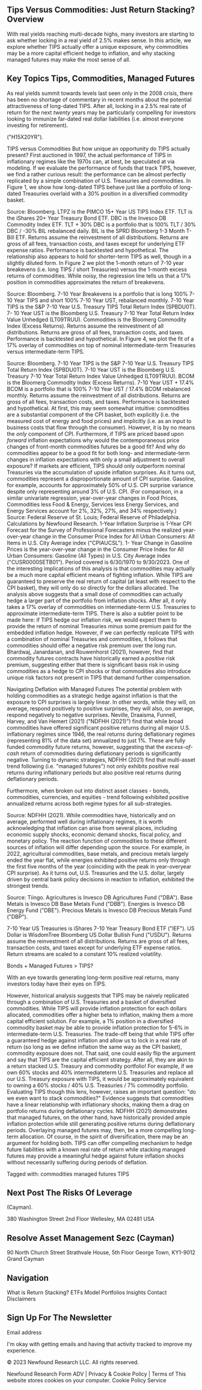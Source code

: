 
## Tips Versus Commodities: Just Return Stacking? Overview

With real yields reaching multi-decade highs, many investors are starting to ask whether locking in a real yield of 2.5%
makes sense. In this article, we explore whether TIPS actually offer a unique exposure, why commodities may be a more capital efficient hedge to inflation, and why stacking managed futures may make the most sense of all.

## Key Topics Tips, Commodities, Managed Futures

As real yields summit towards levels last seen only in the 2008 crisis, there has been no shortage of commentary in recent months about the potential attractiveness of long-dated TIPS. After all, locking in a 2.5% real rate of return for the next *twenty* years may be particularly compelling for investors looking to immunize far-dated real dollar liabilities (i.e. almost everyone investing for retirement).

("H15X20YR").

TIPS versus Commodities But how unique an opportunity do TIPS actually present?  First auctioned in 1997, the actual performance of TIPS in inflationary regimes like the 1970s can, at best, be speculated at via modeling.  If we evaluate the performance of funds that track TIPS, however, we find a rather curious result: the performance can be almost perfectly replicated by a simple combination of U.S. Treasuries and commodities.  In Figure 1, we show how long-dated TIPS behave just like a portfolio of long-dated Treasuries overlaid with a 30% position in a diversified commodity basket.

Source: Bloomberg.  LTPZ is the PIMCO 15+ Year US TIPS Index ETF.  TLT is the iShares 20+ Year Treasury Bond ETF.  DBC is the Invesco DB Commodity Index ETF.  TLT + 30% DBC is a portfolio that is 100% TLT / 30% DBC / -30% BIL rebalanced daily.  BIL is the SPRD Bloomberg 1-3 Month T-Bill ETF.  Returns assume the reinvestment of all distributions.  Returns are gross of all fees, transaction costs, and taxes except for underlying ETF expense ratios. Performance is backtested and hypothetical. The relationship also appears to hold for shorter-term TIPS as well, though in a slightly diluted form.  In Figure 2 we plot the 1-month return of 7-10 year breakevens (i.e. long TIPS / short Treasuries) versus the 1-month excess returns of commodities.  While noisy, the regression line tells us that a 17% position in commodities approximates the return of breakevens.

Source: Bloomberg.  7-10 Year Breakevens is a portfolio that is long 100% 7-10 Year TIPS and short 100% 7-10 Year UST, rebalanced monthly.  7-10 Year TIPS is the S&P 7-10 Year U.S. Treasury TIPS Total Return Index (SPBDU0T).  7- 10 Year UST is the Bloomberg U.S. Treasury 7-10 Year Total Return Index Value Unhedged (LT09TRUU).  Commodities is the Bloomerg Commodity Index (Excess Returns).  Returns assume the reinvestment of all distributions.  Returns are gross of all fees, transaction costs, and taxes.  Performance is backtested and hypothetical. In Figure 4, we plot the fit of a 17% overlay of commodities on top of nominal intermediate-term Treasuries versus intermediate-term TIPS.

Source: Bloomberg.  7-10 Year TIPS is the S&P 7-10 Year U.S. Treasury TIPS Total Return Index (SPBDU0T).  7-10 Year UST is the Bloomberg U.S. Treasury 7-10 Year Total Return Index Value Unhedged (LT09TRUU).  BCOM is the Bloomerg Commodity Index (Excess Returns).    7-10 Year UST + 17.4% BCOM is a portfolio that is 100% 7-10 Year UST / 17.4% BCOM rebalanced monthly.  Returns assume the reinvestment of all distributions.  Returns are gross of all fees, transaction costs, and taxes.  Performance is backtested and hypothetical. At first, this may seem somewhat intuitive: commodities are a substantial component of the CPI basket, both explicitly (i.e. the measured cost of energy and food prices) and implicitly (i.e. as an input to business costs that flow through the consumer).  However, it is by no means the *only* component of CPI. Furthermore, if TIPS are priced based upon *forward* inflation expectations why would the contemporaneous price changes of front-month commodities futures be a good fit?  And why do commodities appear to be a good fit for both long- and intermediate-term changes in inflation expectations with only a small adjustment to overall exposure? If markets are efficient, TIPS should only outperform nominal Treasuries via the accumulation of upside inflation surprises.  As it turns out, commodities represent a disproportionate amount of CPI surprise.  Gasoline, for example, accounts for approximately 50% of U.S. CPI surprise variance despite only representing around 3% of U.S. CPI. (For comparison, in a similar univariate regression, year-over-year changes in Food Prices, Commodities less Food & Energy, Services less Energy Services, and Energy Services account for 2%, 32%, 27%, and 34% respectively.)
Source: Federal Reserve of St. Louis; Federal Reserve of Philadelphia.  Calculations by Newfound Research.  1-Year Inflation Surprise is 1-Year CPI Forecast for the Survey of Professional Forecasters minus the realized year-over-year change in the Consumer Price Index for All Urban Consumers: All Items in U.S. City Average index ("CPIAUCSL").  1- Year Change in Gasoline Prices is the year-over-year change in the Consumer Price Index for All Urban Consumers: Gasoline (All Types) in U.S. City Average index ("CUSR0000SETB01").  Period covered is 6/30/1970 to 9/30/2023. One of the interesting implications of this analysis is that commodities may actually be a much more capital efficient means of fighting inflation.  While TIPS are guaranteed to preserve the real return of capital (at least with respect to the CPI basket), they will only do so directly for the dollars allocated. The analysis above suggests that a small dose of commodities can actually hedge a larger part of the portfolio from inflation shocks.  After all, it only takes a 17% overlay of commodities on intermediate-term U.S. Treasuries to approximate intermediate-term TIPS. There is also a subtler point to be made here: if TIPS hedge our inflation risk, we would expect them to provide the return of nominal Treasuries *minus* some premium paid for the embedded inflation hedge.  However, if we can perfectly replicate TIPS with a combination of nominal Treasuries and commodities, it follows that commodities should offer a negative risk premium over the long run. Bhardwaj, Janardanan, and Rouwenhorst (2021), however, find that commodity futures contracts have historically earned a *positive* risk premium, suggesting either that there is significant basis risk in using commodities as a hedge to CPI shocks or that commodities also introduce unique risk factors not present in TIPS that demand further compensation.

Navigating Deflation with Managed Futures The potential problem with holding commodities as a strategic hedge against inflation is that the exposure to CPI surprises is largely linear.  In other words, while they will, on average, respond positively to positive surprises, they will also, on average, respond negatively to negative surprises. Neville, Draaisma, Funnell, Harvey, and Van Hemert (2021) ("NDFHH (2021)") find that while broad commodities have offered significant positive returns during all major U.S. inflationary regimes since 1946, the real returns during deflationary regimes (representing 81% of the data set) annualized to just 1%.  These are fully funded commodity future returns, however, suggesting that the *excess-of-cash* return of commodities during deflationary periods is significantly negative. Turning to dynamic strategies, NDFHH (2021) find that multi-asset trend following (i.e. "managed futures") not only exhibits positive real returns during inflationary periods but also positive real returns during deflationary periods. 

Furthermore, when broken out into distinct asset classes - bonds, commodities, currencies, and equities - trend following exhibited positive annualized returns across both regime types for all sub-strategies.

Source: NDFHH (2021). While commodities have, historically and on average, performed well during inflationary regimes, it is worth acknowledging that inflation can arise from several places, including economic supply shocks, economic demand shocks, fiscal policy, and monetary policy.  The reaction function of commodities to these different sources of inflation will differ depending upon the source. For example, in 2022, agricultural commodities, base metals, and precious metals largely ended the year flat, while energies exhibited positive returns only through the first five months of the year (coinciding with the peak in year-overyear CPI surprise).  As it turns out, U.S. Treasuries and the U.S. dollar, largely driven by central bank policy decisions in reaction to inflation, exhibited the strongest trends.

Source: Tiingo.  Agricultures is Invesco DB Agricultures Fund ("DBA").  Base Metals is Invesco DB Base Metals Fund ("DBB").  Energies is Invesco DB Energy Fund ("DBE").  Precious Metals is Invesco DB Precious Metals Fund ("DBP"). 

7-10 Year US Treasuries is iShares 7-10 Year Treasury Bond ETF ("IEF").  US Dollar is WisdomTree Bloomberg US Dollar Bullish Fund ("USDU").  Returns assume the reinvestment of all distributions.  Returns are gross of all fees, transaction costs, and taxes except for underlying ETF expense ratios.  Return streams are scaled to a constant 10% realized volatility.

Bonds + Managed Futures > TIPS?

With an eye towards generating long-term positive real returns, many investors today have their eyes on TIPS. 

However, historical analysis suggests that TIPS may be naively replicated through a combination of U.S. Treasuries and a basket of diversified commodities. While TIPS will provide inflation protection for each dollars allocated, commodities offer a higher beta to inflation, making them a more capital efficient solution.  For example, a 1% position in a diversified commodity basket may be able to provide inflation protection for 5-6% in intermediate-term U.S. Treasuries. The trade-off being that while TIPS offer a guaranteed hedge against inflation and allow us to lock in a real rate of return (so long as we define inflation the same way as the CPI basket), commodity exposure does not. That said, one could easily flip the argument and say that TIPS are the capital efficient strategy.  After all, they are akin to a return stacked U.S. Treasury and commodity portfolio!  For example, if we own 60% stocks and 40% intermediateterm U.S. Treasuries and replace all our U.S. Treasury exposure with TIPS, it would be approximately equivalent to owning a 60% stocks / 40% U.S. Treasuries / 7% commodity portfolio. Evaluating TIPS though this lens, however, raises an important question: "do we even want to stack commodities?" Evidence suggests that commodities have a linear relationship with inflationary shocks, making them a drag on portfolio returns during deflationary cycles.  NDFHH (2021) demonstrates that managed futures, on the other hand, have historically provided ample inflation protection while still generating positive returns during deflationary periods. Overlaying managed futures may, then, be a more compelling long-term allocation. Of course, in the spirit of diversification, there may be an argument for holding both. TIPS can offer compelling mechanism to hedge future liabilities with a known real rate of return while stacking managed futures may provide a meaningful hedge against future inflation shocks without necessarily suffering during periods of deflation.

Tagged with: 
commodities managed futures TIPS

## Next Post The Risks Of Leverage

(Cayman).

380 Washington Street 2nd Floor Wellesley, MA 02481 USA

## Resolve Asset Management Sezc (Cayman)

90 North Church Street Strathvale House, 5th Floor George Town, KY1-9012 Grand Cayman

## Navigation

What is Return Stacking? ETFs Model Portfolios Insights Contact Disclaimers

## Sign Up For The Newsletter

Email address

 I'm okay with getting emails and having that activity tracked to improve my experience.

© 2023 Newfound Research LLC. All rights reserved.

Newfound Research Form ADV | Privacy & Cookie Policy | Terms of This website stores cookies on your computer. Cookie Policy Service